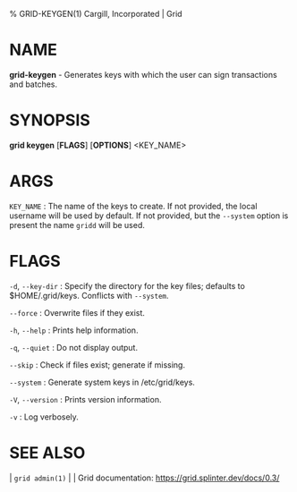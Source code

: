 % GRID-KEYGEN(1) Cargill, Incorporated | Grid

<!--
  Copyright 2024 Bitwise IO, Inc.
  Copyright 2021 Cargill Incorporated
  Licensed under Creative Commons Attribution 4.0 International License
  https://creativecommons.org/licenses/by/4.0/
-->

NAME
====

**grid-keygen** - Generates keys with which the user can sign transactions and batches.

SYNOPSIS
========

**grid keygen** \[**FLAGS**\] \[**OPTIONS**\] <KEY_NAME>

ARGS
====

`KEY_NAME`
: The name of the keys to create. If not provided, the local username will be
used by default. If not provided, but the `--system` option is present the name
`gridd` will be used.

FLAGS
=====

`-d`, `--key-dir`
: Specify the directory for the key files;
  defaults to $HOME/.grid/keys. Conflicts with `--system`.

`--force`
: Overwrite files if they exist.

`-h`, `--help`
: Prints help information.

`-q`, `--quiet`
: Do not display output.

`--skip`
: Check if files exist; generate if missing.

`--system`
: Generate system keys in /etc/grid/keys.

`-V`, `--version`
: Prints version information.

`-v`
: Log verbosely.

SEE ALSO
========
| `grid admin(1)`
|
| Grid documentation: https://grid.splinter.dev/docs/0.3/
